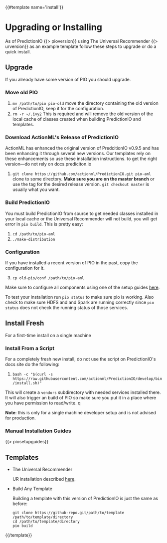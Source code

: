 {{#template name='install'}}
# Upgrading or Installing

As of PredictionIO {{> pioversion}} using The Universal Recommender {{> urversion}} as an example template follow these steps to upgrade or do a quick install.

## Upgrade

If you already have some version of PIO you should upgrade.

### Move old PIO

 1. `mv /path/to/pio pio-old` move the directory containing the old version of PredictionIO, keep it for the configuration.
 2. `rm -r ~/.ivy2` This is required and will remove the old version of the local cache of classes created when building PredictionIO and templates.
 
### Download ActionML's Release of PredictionIO

ActionML has enhanced the original version of PredcitionIO v0.9.5 and has been enhancing it through several new versions. Our templates rely on these enhancements so use these installation instructions. to get the right version&mdash;do not rely on docs.prediciton.io

 1. `git clone https://github.com/actionml/PredictionIO.git pio-aml` clone to some directory. **Make sure you are on the master branch** or use the tag for the desired release version. `git checkout master` is usually what you want.
 
### Build PredictionIO

You must build PredictionIO from source to get needed classes installed in your local cache or the Universal Recommender will not build, you will get error in `pio build`. This is pretty easy:

 1. `cd /path/to/pio-aml`
 2. `./make-distribution`
 
### Configuration

If you have installed a recent version of PIO in the past, copy the configuration for it.

 3. `cp old-pio/conf /path/to/pio-aml`
 
Make sure to configure all components using one of the setup guides [here](/docs/pio_quickstart).

To test your installation run `pio status` to make sure pio is working. Also check to make sure HDFS and and Spark are running correctly since `pio status` does not check the running status of those services.

## Install Fresh

For a first-time install on a single machine

### Install From a Script

For a completely fresh new install, do not use the script on PredictionIO's docs site do the following:

 1. `bash -c "$(curl -s https://raw.githubusercontent.com/actionml/PredictionIO/develop/bin/install.sh)"`
 
This will create a `vendors` subdirectory with needed services installed there. It will also trigger an build of PIO so make sure you put it in a place where you have permission to read/write. q

**Note**: this is only for a single machine developer setup and is not advised for production.

### Manual Installation Guides

{{> piosetupguides}}

## Templates
 
 - The Universal Recommender
 
   UR installation described [here](/docs/ur_quickstart).
  
 - Build Any Template

   Building a template with this version of PredictionIO is just the same as before:

       git clone https://github-repo.git/path/to/template /path/to/template/directory
       cd /path/to/template/directory
       pio build

{{/template}}